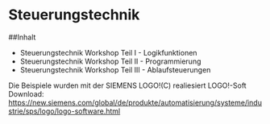 # Steuerungstechnik

##Inhalt
- Steuerungstechnik Workshop Teil I - Logikfunktionen
- Steuerungstechnik Workshop Teil II - Programmierung
- Steuerungstechnik Workshop Teil III - Ablaufsteuerungen

Die Beispiele wurden mit der SIEMENS LOGO!(C) realiesiert
LOGO!-Soft Download: https://new.siemens.com/global/de/produkte/automatisierung/systeme/industrie/sps/logo/logo-software.html

